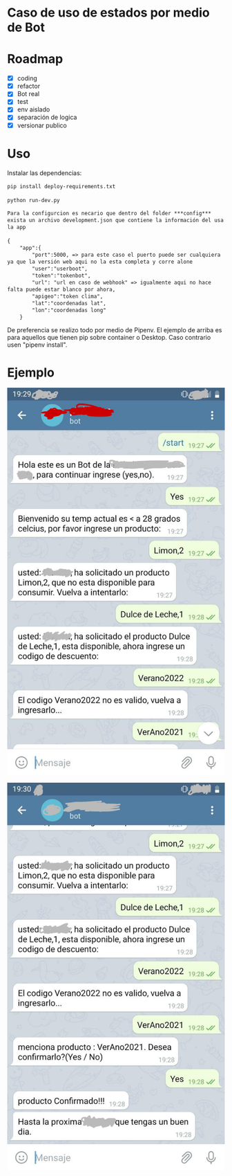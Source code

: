 Caso de uso de estados por medio de Bot
========================

# Roadmap

- [x] coding
- [x] refactor
- [x] Bot real
- [x] test
- [x] env aislado
- [x] separación de logica
- [x] versionar publico

# Uso

Instalar las dependencias:

```
pip install deploy-requirements.txt

python run-dev.py

```

```
Para la configurcion es necario que dentro del folder ***config*** exista un archivo development.json que contiene la información del usa la app

{
    "app":{
        "port":5000, => para este caso el puerto puede ser cualquiera ya que la versión web aqui no la esta completa y corre alone
        "user":"userboot",
        "token":"tokenbot",
        "url": "url en caso de webhook" => igualmente aqui no hace falta puede estar blanco por ahora,
        "apigeo":"token clima",
        "lat":"coordenadas lat",
        "lon":"coordenadas long"
    }

```

De preferencia se realizo todo por medio de Pipenv. El ejemplo de arriba es para aquellos que tienen pip sobre container o Desktop. Caso contrario usen "pipenv install".

# Ejemplo

![ejemplo1](img/ejemplo1.png "Ejemplo1")

![ejemplo2](img/ejemplo2.png "Ejemplo2")
